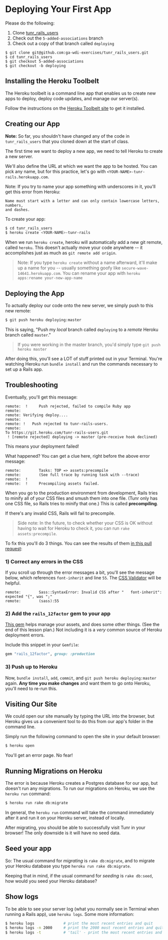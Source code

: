 # Deploying Your First App

Please do the following:

1. Clone [tunr_rails_users](https://github.com/ga-wdi-exercises/tunr_rails_users)
2. Check out the `5-added-associations` branch
3. Check out a copy of that branch called `deploying`

```
$ git clone git@github.com:ga-wdi-exercises/tunr_rails_users.git
$ cd tunr_rails_users
$ git checkout 5-added-associations
$ git checkout -b deploying
```

## Installing the Heroku Toolbelt

The Heroku toolbelt is a command line app that enables us to create new apps to
deploy, deploy code updates, and manage our server(s).

Follow the instructions on the
[Heroku Toolbelt site](https://toolbelt.heroku.com) to get it installed.

## Creating our App

**Note:** So far, you shouldn't have changed any of the code in `tunr_rails_users` that you cloned down at the start of class.

The first time we want to deploy a new app, we need to tell Heroku to create a
new server.

We'll also define the URL at which we want the app to be hosted. You can pick any name, but for this practice, let's go with `<YOUR-NAME>-tunr-rails.herokuapp.com`.

Note: If you try to name your app something with underscores in it, you'll get this error from Heroku:

```
Name must start with a letter and can only contain lowercase letters, numbers,
and dashes.
```

To create your app:

```bash
$ cd tunr_rails_users
$ heroku create <YOUR-NAME>-tunr-rails
```

When we run `heroku create`, heroku will automatically add a new git remote,
called `heroku`. This doesn't actually move your code anywhere -- it accomplishes just as much as `git remote add origin`.

> Note: If you type `heroku create` without a name afterward, it'll make up a name for you -- usually something goofy like `secure-wave-14641.herokuapp.com`. You can rename your app with `heroku apps:rename your-new-app-name`

## Deploying the App

To actually deploy our code onto the new server, we simply push to this new remote:

```bash
$ git push heroku deploying:master
```

This is saying, "Push my *local* branch called `deploying` to a *remote* Heroku branch called `master`."

> If you were working in the master branch, you'd simply type `git push heroku master`

After doing this, you'll see a LOT of stuff printed out in your Terminal. You're watching Heroku run `bundle install` and run the commands necessary to set up a Rails app.

## Troubleshooting

Eventually, you'll get this message:

```
remote:  !     Push rejected, failed to compile Ruby app
remote:
remote: Verifying deploy....
remote:
remote: !	Push rejected to tunr-rails-users.
remote:
To https://git.heroku.com/tunr-rails-users.git
 ! [remote rejected] deploying -> master (pre-receive hook declined)
```

This means your deployment failed!

What happened? You can get a clue here, right before the above error message:

```
remote:        Tasks: TOP => assets:precompile
remote:        (See full trace by running task with --trace)
remote:  !
remote:  !     Precompiling assets failed.
```

When you go to the production environment from development, Rails tries to minify all of your CSS files and smush them into one file. (Tunr only has one CSS file, so Rails tries to minify that one.) This is called **precompiling**.

If there's any invalid CSS, Rails will fail to precompile.

> Side note: In the future, to check whether your CSS is OK without having to wait for Heroku to check it, you can run `rake assets:precompile`.

To fix this you'll do 3 things. You can see the results of them [in this pull request](https://github.com/ga-wdi-exercises/tunr_rails_users/pull/7):

### 1) Correct any errors in the CSS

If you scroll up through the error messages a bit, you'll see the message below, which references `font-inherit` and line `55`. The [CSS Validator](http://jigsaw.w3.org/css-validator) will be helpful.

```
remote:        Sass::SyntaxError: Invalid CSS after "   font-inherit": expected "{", was ";"
remote:        (sass):55
```

### 2) Add the `rails_12factor` gem to your app

[This gem](http://12factor.net/) helps manage your assets, and does some other things. (See the end of this lesson plan.) Not including it is a *very* common source of Heroku deployment errors.

Include this snippet in your `Gemfile`:

```rb
gem "rails_12factor", group: :production
```

### 3) Push up to Heroku

Now, `bundle install`, `add`, `commit`, and `git push heroku deploying:master` again. **Any time you make changes** and want them to go onto Heroku, you'll need to re-run this.

## Visiting Our Site

We could open our site manually by typing the URL into the browser, but Heroku
gives us a convenient tool to do this from our app's folder in the command line.

Simply run the following command to open the site in your default browser:

```bash
$ heroku open
```

You'll get an error page. No fear!

## Running Migrations on Heroku

The error is because Heroku creates a Postgres database for our app, but doesn't run
any migrations. To run our migrations on Heroku, we use the `heroku run`
command:

```bash
$ heroku run rake db:migrate
```

In general, the `heroku run` command will take the command immediately after it
and run it on your Heroku server, instead of locally.

After migrating, you should be able to successfully visit Tunr in your browser! The only downside is it will have no seed data.

## Seed your app

So: The usual command for *migrating* is `rake db:migrate`, and to migrate your Heroku database you type `heroku run rake db:migrate`.

Keeping that in mind, if the usual command for *seeding* is `rake db:seed`, how would you seed your Heroku database?

## Show logs

To be able to see your server log (what you normally see in Terminal when running a Rails app), use `heroku logs`. Some more information:

```bash
$ heroku logs             # print the most recent entries and quit
$ heroku logs -n 2000     # print the 2000 most recent entries and quit
$ heroku logs -t          # 'tail' - print the most recent entries and continue to print new ones until we quit using ctrl-c
```
